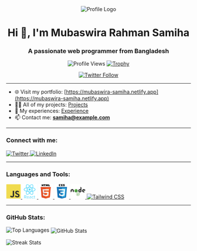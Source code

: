 <div align="center">
  <img height="200" src="[https://ibb.co.com/QPjLpyq](https://i.ibb.co.com/zXHpQqL/Whats-App-Image-2024-11-07-at-23-19-16-e8072d04.jpg)" alt="Profile Logo" />
</div>

<h1 align="center">Hi 👋, I'm Mubaswira Rahman Samiha</h1>
<h3 align="center">A passionate web programmer from Bangladesh</h3>

<p align="center">
  <img src="https://komarev.com/ghpvc/?username=samiha-hash&label=Profile%20views&color=0e75b6&style=flat" alt="Profile Views" />
  <a href="https://github.com/ryo-ma/github-profile-trophy">
    <img src="https://github-profile-trophy.vercel.app/?username=samiha-hash&theme=monokai" alt="Trophy" />
  </a>
</p>

<p align="center">
  <a href="https://twitter.com/samiharahman324" target="blank">
    <img src="https://img.shields.io/twitter/follow/samiharahman324?logo=twitter&style=for-the-badge" alt="Twitter Follow" />
  </a>
</p>

---

- 🌐 Visit my portfolio: [https://mubaswira-samiha.netlify.app](https://mubaswira-samiha.netlify.app)
- 👨‍💻 All of my projects: [Projects](https://mubaswira-samiha.netlify.app/#projects)
- 📄 My experiences: [Experience](https://mubaswira-samiha.netlify.app/#experience)
- 📫 Contact me: **samiha@example.com**

---

<h3 align="left">Connect with me:</h3>
<p align="left">
  <a href="https://twitter.com/samiharahman324" target="_blank">
    <img align="center" src="https://raw.githubusercontent.com/rahuldkjain/github-profile-readme-generator/master/src/images/icons/Social/twitter.svg" alt="Twitter" height="30" width="40" />
  </a>
  <a href="https://linkedin.com/in/mubaswira-rahman-samiha" target="_blank">
    <img align="center" src="https://raw.githubusercontent.com/rahuldkjain/github-profile-readme-generator/master/src/images/icons/Social/linked-in-alt.svg" alt="LinkedIn" height="30" width="40" />
  </a>
</p>

---

<h3 align="left">Languages and Tools:</h3>
<p align="left">
  <a href="https://developer.mozilla.org/en-US/docs/Web/JavaScript" target="_blank">
    <img src="https://raw.githubusercontent.com/devicons/devicon/master/icons/javascript/javascript-original.svg" alt="JavaScript" width="40" height="40" />
  </a>
  <a href="https://reactjs.org/" target="_blank">
    <img src="https://raw.githubusercontent.com/devicons/devicon/master/icons/react/react-original-wordmark.svg" alt="React" width="40" height="40" />
  </a>
  <a href="https://www.w3.org/html/" target="_blank">
    <img src="https://raw.githubusercontent.com/devicons/devicon/master/icons/html5/html5-original-wordmark.svg" alt="HTML" width="40" height="40" />
  </a>
  <a href="https://www.w3schools.com/css/" target="_blank">
    <img src="https://raw.githubusercontent.com/devicons/devicon/master/icons/css3/css3-original-wordmark.svg" alt="CSS" width="40" height="40" />
  </a>
  <a href="https://nodejs.org" target="_blank">
    <img src="https://raw.githubusercontent.com/devicons/devicon/master/icons/nodejs/nodejs-original-wordmark.svg" alt="Node.js" width="40" height="40" />
  </a>
  <a href="https://tailwindcss.com/" target="_blank">
    <img src="https://www.vectorlogo.zone/logos/tailwindcss/tailwindcss-icon.svg" alt="Tailwind CSS" width="40" height="40" />
  </a>
  <!-- Add more tools and languages here -->
</p>

---

<h3 align="left">GitHub Stats:</h3>
<p>
  <img align="left" src="https://github-readme-stats.vercel.app/api/top-langs?username=samiha-hash&show_icons=true&locale=en&layout=compact" alt="Top Languages" />
</p>

<p>&nbsp;<img align="center" src="https://github-readme-stats.vercel.app/api?username=samiha-hash&show_icons=true&locale=en" alt="GitHub Stats" /></p>

<p><img align="center" src="https://github-readme-streak-stats.herokuapp.com/?user=samiha-hash&" alt="Streak Stats" /></p>
